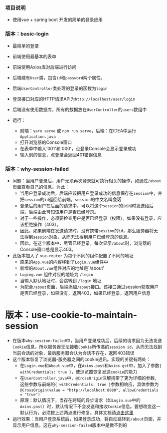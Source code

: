 ### 项目说明
* 使用vue + spring boot 开发的简单的登录应用

### 版本：basic-login
* 最简单的登录
* 前端使用最基本的表单
* 前端使用Axios库对后端进行访问
* 后端建有`User`类，包含`id`和`password`两个属性。
* 后端`UserController`类处理的登录的函数为`login`
* 登录接口对应的HTTP请求API为`http://localhost/user/login`
* 后端没有使用数据库，所有的数据放在`UserController`的`users`数组中
* 运行：

  * 前端：`yarn serve` 或 `npm run serve`，后端：在IDEA中运行`Application.java`
  * 打开浏览器的Console窗口
  * 在表单中输入'001'和'000'，点登录Console会显示登录成功
  * 输入别的信息，点登录会返回401错误信息

### 版本：why-session-failed
* 问题：当用户登录后，用户无须再次登录就可执行相关的操作，如通过`/about`页面查看自己的信息。为此：
  * 当用户登录成功后，后端应该把用户登录成功的信息保存在`session`中，并把`session`的`id`返回给前端。`session`的中文名叫**会话**
  * 登录后的用户在后面的请求中，可以将这个`session`的`id`同时发送给后端，后端由此可知该用户是否已经登录。
  * 对于一些操作，必须要检查用户是否已经登录（权限）。如果没有登录，应该拒绝操作（403）。
  * 因此，如果前端在发送请求时，没有携带`session`的`id`，那么服务器将无法得到`session`对象，从而无法得到用户已经登录的信息。
  * 因此，在这个版本中，尽管已经登录，每次显示`/about`时，浏览器的Console窗口总是显示403。
* 此版本加入了 `vue-router` 为每个不同的组件配置了不同的地址
   * 原来的`App.vue`的内容移到了`Login.vue`组件中
   * 新增的`About.vue`组件对应的地址是`/about'
   * `Loging.vue` 组件对应的地址为 `/login`
   * 当输入默认地址时，会跳转到 `/login` 地址
   * 为配合`/about`页面，后端添加`/about`接口。该接口通过session获取用户是否已经登录，如果没有，返回403，如果已经登录，返回用户信息

# 版本：use-cookie-to-maintain-session
* 在版本`why-session-failed`中，当用户登录成功后，后续的请求因为无法发送`Cookie`信息，所以服务器无法接收`Cookie`所传递的`session id`，从而无法找到当前会话的对象，最后服务器会认为会话不存在，返回403错误
* 这个版本恢复了浏览器-服务器之间的cookie通讯。实现的关键有两处：
  * 在`Login.vue`和`About.vue`中，在`Axios.post`和`Axios.get`中，加入了参数`{ withCredentials: true }`，使浏览器恢复发送`cookie`的能力
  * 在`UserController.java`中，`@CrossOrigin`注解携带了更为详细的参数，这些参数与前端的`{ withCredentials: true }`参数相响应，具体参数为`@CrossOrigin(value = "http://localhost:8080", allowCredentials = "true")`
  * 原理：默认情况下，当存在跨域的异步请求（如`Login.vue`中的`Axios.post`）时，默认情况下不会发送和接收`Cookie`信息。要想改变这一默认行为，必须按上述两点进行修复。具体文档请[点击这里](https://developer.mozilla.org/en-US/docs/Web/HTTP/CORS?redirectlocale=en-US&redirectslug=HTTP_access_control#Requests_with_credentials)
* 运行效果：当用户登录系统后，如果登录成功，将自动跳转到`/about`页面，并显示用户信息。这在`why-session-failed`版本中是做不到的
